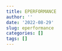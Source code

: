 ```yaml
---
title: EPERFORMANCE
author: ''
date: '2022-08-29'
slug: eperformance
categories: []
tags: []
---
```

